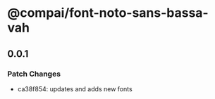 # @compai/font-noto-sans-bassa-vah

## 0.0.1
### Patch Changes

- ca38f854: updates and adds new fonts
